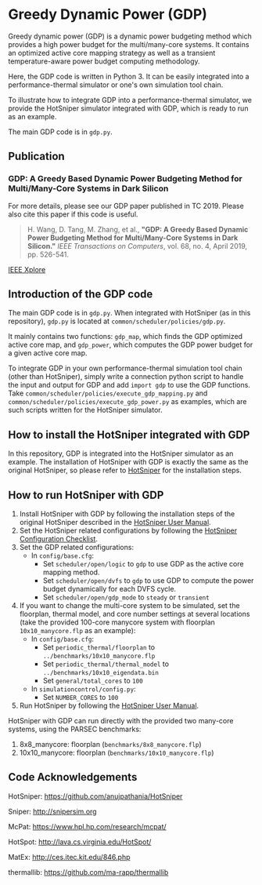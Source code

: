 # Greedy Dynamic Power (GDP)

Greedy dynamic power (GDP) is a dynamic power budgeting method which
provides a high power budget for the multi/many-core systems. It
contains an optimized active core mapping strategy as well as a
transient temperature-aware power budget computing methodology. 

Here, the GDP code is written in Python 3. It can
be easily integrated into a performance-thermal simulator or one's own
simulation tool chain. 

To illustrate how to integrate GDP into a performance-thermal simulator,
we provide the HotSniper simulator integrated with GDP, which is ready
to run as an example. 

The main GDP code is in ```gdp.py```.

## Publication

### GDP: A Greedy Based Dynamic Power Budgeting Method for Multi/Many-Core Systems in Dark Silicon

For more details, please see our GDP paper published in TC 2019.
Please also cite this paper if this code is useful.

> H. Wang, D. Tang, M. Zhang, et al., **"GDP: A Greedy Based Dynamic
> Power Budgeting Method for Multi/Many-Core Systems in Dark
> Silicon."** *IEEE Transactions on Computers*, vol. 68, no. 4, April
> 2019, pp. 526-541.

[IEEE Xplore](https://ieeexplore.ieee.org/document/8493277) 

## Introduction of the GDP code
The main GDP code is in ```gdp.py```. When integrated with HotSniper
(as in this repository), ```gdp.py``` is located at ```common/scheduler/policies/gdp.py```.

It mainly contains two functions: ```gdp_map```, which finds the GDP
optimized active core map, and ```gdp_power```, which computes the GDP
power budget for a given active core map.

To integrate GDP in your own performance-thermal simulation tool
chain (other than HotSniper), simply write a connection python script to handle the input and
output for GDP and add ```import gdp``` to use the GDP functions. 
Take ```common/scheduler/policies/execute_gdp_mapping.py``` and ```common/scheduler/policies/execute_gdp_power.py``` as examples, which
are such scripts written for the HotSniper simulator. 

## How to install the HotSniper integrated with GDP

In this repository, GDP is integrated into the HotSniper simulator as an example. The installation of
HotSniper with GDP is exactly the same as the original HotSniper, so
please refer to [HotSniper](https://github.com/anujpathania/HotSniper)
for the installation steps.


## How to run HotSniper with GDP

1. Install HotSniper with GDP by following the installation steps of
   the original HotSniper described in the [HotSniper User Manual](https://github.com/anujpathania/HotSniper#the-hotsniper-user-manual).
2. Set the HotSniper related configurations by following the
   [HotSniper Configuration Checklist](https://github.com/anujpathania/HotSniper#configuration-checklist).
3. Set the GDP related configurations:
   - In ```config/base.cfg```:
	 - Set ```scheduler/open/logic``` to ```gdp``` to use GDP as
       the active core mapping method.
	 - Set ```scheduler/open/dvfs``` to ```gdp``` to use GDP to
       compute the power budget dynamically for each DVFS cycle. 
	 - Set ```scheduler/open/gdp_mode``` to ```steady``` or  ```transient```
4. If you want to change the multi-core system to be simulated, set
   the floorplan, thermal model, and core number settings at several
   locations (take the provided 100-core manycore system with
   floorplan ```10x10_manycore.flp``` as an example): 
   - In ```config/base.cfg```: 
	 - Set ```periodic_thermal/floorplan``` to ```../benchmarks/10x10_manycore.flp```
	 - Set ```periodic_thermal/thermal_model``` to ```../benchmarks/10x10_eigendata.bin```
	 - Set ```general/total_cores``` to ```100```
   - In ```simulationcontrol/config.py```: 
	 - Set ```NUMBER_CORES``` to ```100```
5. Run HotSniper by following the [HotSniper User Manual](https://github.com/anujpathania/HotSniper#the-hotsniper-user-manual).

HotSniper with GDP can run directly with the provided two many-core
systems, using the PARSEC benchmarks: 

1. 8x8\_manycore: floorplan (```benchmarks/8x8_manycore.flp```)
2. 10x10\_manycore: floorplan (```benchmarks/10x10_manycore.flp```)

## Code Acknowledgements

  HotSniper: <https://github.com/anujpathania/HotSniper>
  
  Sniper: <http://snipersim.org>
  
  McPat: https://www.hpl.hp.com/research/mcpat/
  
  HotSpot: <http://lava.cs.virginia.edu/HotSpot/>
  
  MatEx: http://ces.itec.kit.edu/846.php
  
  thermallib: https://github.com/ma-rapp/thermallib

